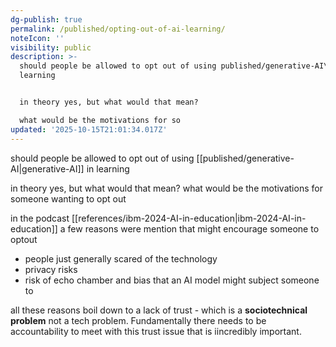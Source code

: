 ```yaml
---
dg-publish: true
permalink: /published/opting-out-of-ai-learning/
noteIcon: ''
visibility: public
description: >-
  should people be allowed to opt out of using published/generative-AI\ in
  learning


  in theory yes, but what would that mean?

  what would be the motivations for so
updated: '2025-10-15T21:01:34.017Z'
---
```


should people be allowed to opt out of using [[published/generative-AI\|generative-AI]] in learning

in theory yes, but what would that mean?
what would be the motivations for someone wanting to opt out 

in the podcast [[references/ibm-2024-AI-in-education\|ibm-2024-AI-in-education]] a few reasons were mention that might encourage someone to optout
- people just generally scared of the technology 
- privacy risks 
- risk of echo chamber and bias that an AI model might subject someone to 

all these reasons boil down to a lack of trust - which is a **sociotechnical problem** not a tech problem. Fundamentally there needs to be accountability to meet with this trust issue that is iincredibly important.


